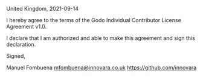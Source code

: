 United Kingdom, 2021-09-14

I hereby agree to the terms of the Godo Individual Contributor License
Agreement v1.0.

I declare that I am authorized and able to make this agreement and sign this
declaration.

Signed,

Manuel Fombuena mfombuena@innovara.co.uk https://github.com/innovara